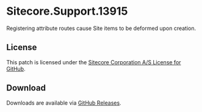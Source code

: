 # Sitecore.Support.13915
Registering attribute routes cause Site items to be deformed upon creation.

## License  
This patch is licensed under the [Sitecore Corporation A/S License for GitHub](https://github.com/sitecoresupport/Sitecore.Support.13915/blob/master/LICENSE).  

## Download  
Downloads are available via [GitHub Releases](https://github.com/sitecoresupport/Sitecore.Support.13915/releases).  
